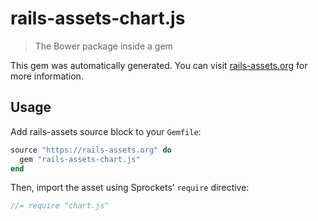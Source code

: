 # rails-assets-chart.js

> The Bower package inside a gem

This gem was automatically generated. You can visit [rails-assets.org](https://rails-assets.org) for more information.

## Usage

Add rails-assets source block to your `Gemfile`:

```ruby
source "https://rails-assets.org" do
  gem "rails-assets-chart.js"
end

```

Then, import the asset using Sprockets’ `require` directive:

```js
//= require "chart.js"
```
